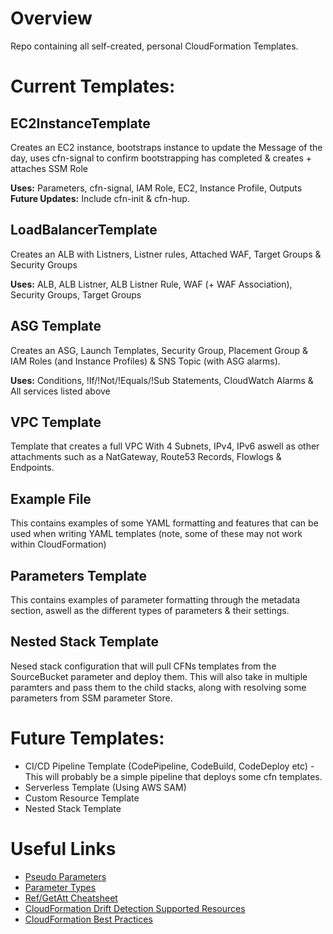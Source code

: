 # Overview
Repo containing all self-created, personal CloudFormation Templates.

# Current Templates:
## EC2InstanceTemplate
Creates an EC2 instance, bootstraps instance to update the Message of the day, uses cfn-signal to confirm bootstrapping has completed & creates + attaches SSM Role

**Uses:** Parameters, cfn-signal, IAM Role, EC2, Instance Profile, Outputs <br />
**Future Updates:** Include cfn-init & cfn-hup.


## LoadBalancerTemplate
Creates an ALB with Listners, Listner rules, Attached WAF, Target Groups & Security Groups

**Uses:** ALB, ALB Listner, ALB Listner Rule, WAF (+ WAF Association), Security Groups, Target Groups <br />

## ASG Template
Creates an ASG, Launch Templates, Security Group, Placement Group & IAM Roles (and Instance Profiles) & SNS Topic (with ASG alarms).

**Uses:** Conditions, !If/!Not/!Equals/!Sub Statements, CloudWatch Alarms & All services listed above


## VPC Template
Template that creates a full VPC With 4 Subnets, IPv4, IPv6 aswell as other attachments such as a NatGateway, Route53 Records, Flowlogs & Endpoints.

## Example File
This contains examples of some YAML formatting and features that can be used when writing YAML templates (note, some of these may not work within CloudFormation)

## Parameters Template
This contains examples of parameter formatting through the metadata section, aswell as the different types of parameters & their settings.

## Nested Stack Template
Nesed stack configuration that will pull CFNs templates from the SourceBucket parameter and deploy them. This will also take in multiple paramters and pass them to the child stacks, along with resolving some parameters from SSM parameter Store.

# Future Templates:
- CI/CD Pipeline Template (CodePipeline, CodeBuild, CodeDeploy etc) - This will probably be a simple pipeline that deploys some cfn templates.
- Serverless Template (Using AWS SAM)
- Custom Resource Template
- Nested Stack Template

# Useful Links
- [Pseudo Parameters](https://docs.aws.amazon.com/AWSCloudFormation/latest/UserGuide/pseudo-parameter-reference.html)
- [Parameter Types](https://docs.aws.amazon.com/AWSCloudFormation/latest/UserGuide/parameters-section-structure.html)
- [Ref/GetAtt Cheatsheet](https://theburningmonk.com/cloudformation-ref-and-getatt-cheatsheet/)
- [CloudFormation Drift Detection Supported Resources](https://docs.aws.amazon.com/AWSCloudFormation/latest/UserGuide/resource-import-supported-resources.html)
- [CloudFormation Best Practices](https://docs.aws.amazon.com/AWSCloudFormation/latest/UserGuide/best-practices.html)
